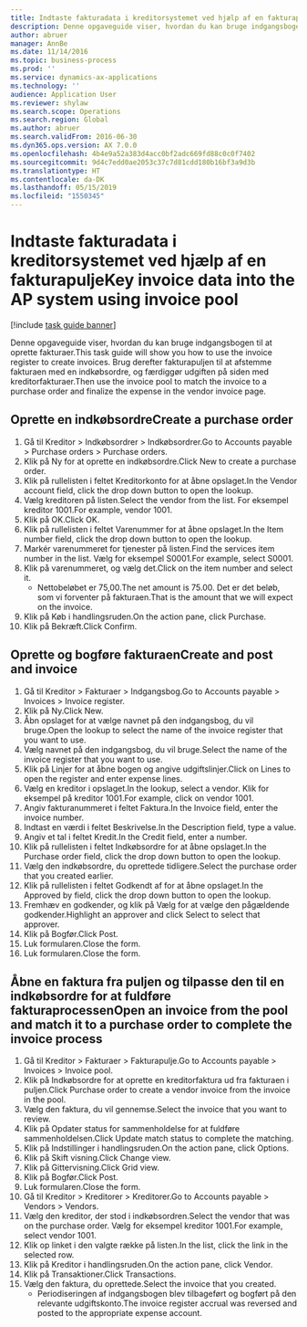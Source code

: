 ```yaml
---
title: Indtaste fakturadata i kreditorsystemet ved hjælp af en fakturapulje
description: Denne opgaveguide viser, hvordan du kan bruge indgangsbogen til at oprette fakturaer.
author: abruer
manager: AnnBe
ms.date: 11/14/2016
ms.topic: business-process
ms.prod: ''
ms.service: dynamics-ax-applications
ms.technology: ''
audience: Application User
ms.reviewer: shylaw
ms.search.scope: Operations
ms.search.region: Global
ms.author: abruer
ms.search.validFrom: 2016-06-30
ms.dyn365.ops.version: AX 7.0.0
ms.openlocfilehash: 4b4e9a52a383d4acc0bf2adc669fd88c0c0f7402
ms.sourcegitcommit: 9d4c7edd0ae2053c37c7d81cdd180b16bf3a9d3b
ms.translationtype: HT
ms.contentlocale: da-DK
ms.lasthandoff: 05/15/2019
ms.locfileid: "1550345"
---
```

# <a name="key-invoice-data-into-the-ap-system-using-invoice-pool"></a><span data-ttu-id="30ff8-103">Indtaste fakturadata i kreditorsystemet ved hjælp af en fakturapulje</span><span class="sxs-lookup"><span data-stu-id="30ff8-103">Key invoice data into the AP system using invoice pool</span></span>

[!include [task guide banner](../../includes/task-guide-banner.md)]

<span data-ttu-id="30ff8-104">Denne opgaveguide viser, hvordan du kan bruge indgangsbogen til at oprette fakturaer.</span><span class="sxs-lookup"><span data-stu-id="30ff8-104">This task guide will show you how to use the invoice register to create invoices.</span></span>  <span data-ttu-id="30ff8-105">Brug derefter fakturapuljen til at afstemme fakturaen med en indkøbsordre, og færdiggør udgiften på siden med kreditorfakturaer.</span><span class="sxs-lookup"><span data-stu-id="30ff8-105">Then use the invoice pool to match the invoice to a purchase order and finalize the expense in the vendor invoice page.</span></span>


## <a name="create-a-purchase-order"></a><span data-ttu-id="30ff8-106">Oprette en indkøbsordre</span><span class="sxs-lookup"><span data-stu-id="30ff8-106">Create a purchase order</span></span>
1. <span data-ttu-id="30ff8-107">Gå til Kreditor > Indkøbsordrer > Indkøbsordrer.</span><span class="sxs-lookup"><span data-stu-id="30ff8-107">Go to Accounts payable > Purchase orders > Purchase orders.</span></span>
2. <span data-ttu-id="30ff8-108">Klik på Ny for at oprette en indkøbsordre.</span><span class="sxs-lookup"><span data-stu-id="30ff8-108">Click New to create a purchase order.</span></span>
3. <span data-ttu-id="30ff8-109">Klik på rullelisten i feltet Kreditorkonto for at åbne opslaget.</span><span class="sxs-lookup"><span data-stu-id="30ff8-109">In the Vendor account field, click the drop down button to open the lookup.</span></span>
4. <span data-ttu-id="30ff8-110">Vælg kreditoren på listen.</span><span class="sxs-lookup"><span data-stu-id="30ff8-110">Select the vendor from the list.</span></span> <span data-ttu-id="30ff8-111">For eksempel kreditor 1001.</span><span class="sxs-lookup"><span data-stu-id="30ff8-111">For example, vendor 1001.</span></span>
5. <span data-ttu-id="30ff8-112">Klik på OK.</span><span class="sxs-lookup"><span data-stu-id="30ff8-112">Click OK.</span></span>
6. <span data-ttu-id="30ff8-113">Klik på rullelisten i feltet Varenummer for at åbne opslaget.</span><span class="sxs-lookup"><span data-stu-id="30ff8-113">In the Item number field, click the drop down button to open the lookup.</span></span>
7. <span data-ttu-id="30ff8-114">Markér varenummeret for tjenester på listen.</span><span class="sxs-lookup"><span data-stu-id="30ff8-114">Find the services item number in the list.</span></span> <span data-ttu-id="30ff8-115">Vælg for eksempel S0001.</span><span class="sxs-lookup"><span data-stu-id="30ff8-115">For example, select S0001.</span></span>
8. <span data-ttu-id="30ff8-116">Klik på varenummeret, og vælg det.</span><span class="sxs-lookup"><span data-stu-id="30ff8-116">Click on the item number and select it.</span></span>
    * <span data-ttu-id="30ff8-117">Nettobeløbet er 75,00.</span><span class="sxs-lookup"><span data-stu-id="30ff8-117">The net amount is 75.00.</span></span>  <span data-ttu-id="30ff8-118">Det er det beløb, som vi forventer på fakturaen.</span><span class="sxs-lookup"><span data-stu-id="30ff8-118">That is the amount that we will expect on the invoice.</span></span>  
9. <span data-ttu-id="30ff8-119">Klik på Køb i handlingsruden.</span><span class="sxs-lookup"><span data-stu-id="30ff8-119">On the action pane, click Purchase.</span></span>
10. <span data-ttu-id="30ff8-120">Klik på Bekræft.</span><span class="sxs-lookup"><span data-stu-id="30ff8-120">Click Confirm.</span></span>

## <a name="create-and-post-and-invoice"></a><span data-ttu-id="30ff8-121">Oprette og bogføre fakturaen</span><span class="sxs-lookup"><span data-stu-id="30ff8-121">Create and post and invoice</span></span>
1. <span data-ttu-id="30ff8-122">Gå til Kreditor > Fakturaer > Indgangsbog.</span><span class="sxs-lookup"><span data-stu-id="30ff8-122">Go to Accounts payable > Invoices > Invoice register.</span></span>
2. <span data-ttu-id="30ff8-123">Klik på Ny.</span><span class="sxs-lookup"><span data-stu-id="30ff8-123">Click New.</span></span>
3. <span data-ttu-id="30ff8-124">Åbn opslaget for at vælge navnet på den indgangsbog, du vil bruge.</span><span class="sxs-lookup"><span data-stu-id="30ff8-124">Open the lookup to select the name of the invoice register that you want to use.</span></span>
4. <span data-ttu-id="30ff8-125">Vælg navnet på den indgangsbog, du vil bruge.</span><span class="sxs-lookup"><span data-stu-id="30ff8-125">Select the name of the invoice register that you want to use.</span></span>
5. <span data-ttu-id="30ff8-126">Klik på Linjer for at åbne bogen og angive udgiftslinjer.</span><span class="sxs-lookup"><span data-stu-id="30ff8-126">Click on Lines to open the register and enter expense lines.</span></span>
6. <span data-ttu-id="30ff8-127">Vælg en kreditor i opslaget.</span><span class="sxs-lookup"><span data-stu-id="30ff8-127">In the lookup, select a vendor.</span></span> <span data-ttu-id="30ff8-128">Klik for eksempel på kreditor 1001.</span><span class="sxs-lookup"><span data-stu-id="30ff8-128">For example, click on vendor 1001.</span></span>
7. <span data-ttu-id="30ff8-129">Angiv fakturanummeret i feltet Faktura.</span><span class="sxs-lookup"><span data-stu-id="30ff8-129">In the Invoice field, enter the invoice number.</span></span>
8. <span data-ttu-id="30ff8-130">Indtast en værdi i feltet Beskrivelse.</span><span class="sxs-lookup"><span data-stu-id="30ff8-130">In the Description field, type a value.</span></span>
9. <span data-ttu-id="30ff8-131">Angiv et tal i feltet Kredit.</span><span class="sxs-lookup"><span data-stu-id="30ff8-131">In the Credit field, enter a number.</span></span>
10. <span data-ttu-id="30ff8-132">Klik på rullelisten i feltet Indkøbsordre for at åbne opslaget.</span><span class="sxs-lookup"><span data-stu-id="30ff8-132">In the Purchase order field, click the drop down button to open the lookup.</span></span>
11. <span data-ttu-id="30ff8-133">Vælg den indkøbsordre, du oprettede tidligere.</span><span class="sxs-lookup"><span data-stu-id="30ff8-133">Select the purchase order that you created earlier.</span></span>
12. <span data-ttu-id="30ff8-134">Klik på rullelisten i feltet Godkendt af for at åbne opslaget.</span><span class="sxs-lookup"><span data-stu-id="30ff8-134">In the Approved by field, click the drop down button to open the lookup.</span></span>
13. <span data-ttu-id="30ff8-135">Fremhæv en godkender, og klik på Vælg for at vælge den pågældende godkender.</span><span class="sxs-lookup"><span data-stu-id="30ff8-135">Highlight an approver and click Select to select that approver.</span></span>
14. <span data-ttu-id="30ff8-136">Klik på Bogfør.</span><span class="sxs-lookup"><span data-stu-id="30ff8-136">Click Post.</span></span>
15. <span data-ttu-id="30ff8-137">Luk formularen.</span><span class="sxs-lookup"><span data-stu-id="30ff8-137">Close the form.</span></span>
16. <span data-ttu-id="30ff8-138">Luk formularen.</span><span class="sxs-lookup"><span data-stu-id="30ff8-138">Close the form.</span></span>

## <a name="open-an-invoice-from-the-pool-and-match-it-to-a-purchase-order-to-complete-the-invoice-process"></a><span data-ttu-id="30ff8-139">Åbne en faktura fra puljen og tilpasse den til en indkøbsordre for at fuldføre fakturaprocessen</span><span class="sxs-lookup"><span data-stu-id="30ff8-139">Open an invoice from the pool and match it to a purchase order to complete the invoice process</span></span>
1. <span data-ttu-id="30ff8-140">Gå til Kreditor > Fakturaer > Fakturapulje.</span><span class="sxs-lookup"><span data-stu-id="30ff8-140">Go to Accounts payable > Invoices > Invoice pool.</span></span>
2. <span data-ttu-id="30ff8-141">Klik på Indkøbsordre for at oprette en kreditorfaktura ud fra fakturaen i puljen.</span><span class="sxs-lookup"><span data-stu-id="30ff8-141">Click Purchase order to create a vendor invoice from the invoice in the pool.</span></span>
3. <span data-ttu-id="30ff8-142">Vælg den faktura, du vil gennemse.</span><span class="sxs-lookup"><span data-stu-id="30ff8-142">Select the invoice that you want to review.</span></span>
4. <span data-ttu-id="30ff8-143">Klik på Opdater status for sammenholdelse for at fuldføre sammenholdelsen.</span><span class="sxs-lookup"><span data-stu-id="30ff8-143">Click Update match status to complete the matching.</span></span>
5. <span data-ttu-id="30ff8-144">Klik på Indstillinger i handlingsruden.</span><span class="sxs-lookup"><span data-stu-id="30ff8-144">On the action pane, click Options.</span></span>
6. <span data-ttu-id="30ff8-145">Klik på Skift visning.</span><span class="sxs-lookup"><span data-stu-id="30ff8-145">Click Change view.</span></span>
7. <span data-ttu-id="30ff8-146">Klik på Gittervisning.</span><span class="sxs-lookup"><span data-stu-id="30ff8-146">Click Grid view.</span></span>
8. <span data-ttu-id="30ff8-147">Klik på Bogfør.</span><span class="sxs-lookup"><span data-stu-id="30ff8-147">Click Post.</span></span>
9. <span data-ttu-id="30ff8-148">Luk formularen.</span><span class="sxs-lookup"><span data-stu-id="30ff8-148">Close the form.</span></span>
10. <span data-ttu-id="30ff8-149">Gå til Kreditor > Kreditorer > Kreditorer.</span><span class="sxs-lookup"><span data-stu-id="30ff8-149">Go to Accounts payable > Vendors > Vendors.</span></span>
11. <span data-ttu-id="30ff8-150">Vælg den kreditor, der stod i indkøbsordren.</span><span class="sxs-lookup"><span data-stu-id="30ff8-150">Select the vendor that was on the purchase order.</span></span> <span data-ttu-id="30ff8-151">Vælg for eksempel kreditor 1001.</span><span class="sxs-lookup"><span data-stu-id="30ff8-151">For example, select vendor 1001.</span></span>
12. <span data-ttu-id="30ff8-152">Klik op linket i den valgte række på listen.</span><span class="sxs-lookup"><span data-stu-id="30ff8-152">In the list, click the link in the selected row.</span></span>
13. <span data-ttu-id="30ff8-153">Klik på Kreditor i handlingsruden.</span><span class="sxs-lookup"><span data-stu-id="30ff8-153">On the action pane, click Vendor.</span></span>
14. <span data-ttu-id="30ff8-154">Klik på Transaktioner.</span><span class="sxs-lookup"><span data-stu-id="30ff8-154">Click Transactions.</span></span>
15. <span data-ttu-id="30ff8-155">Vælg den faktura, du oprettede.</span><span class="sxs-lookup"><span data-stu-id="30ff8-155">Select the invoice that you created.</span></span>
    * <span data-ttu-id="30ff8-156">Periodiseringen af indgangsbogen blev tilbageført og bogført på den relevante udgiftskonto.</span><span class="sxs-lookup"><span data-stu-id="30ff8-156">The invoice register accrual was reversed and posted to the appropriate expense account.</span></span>  

